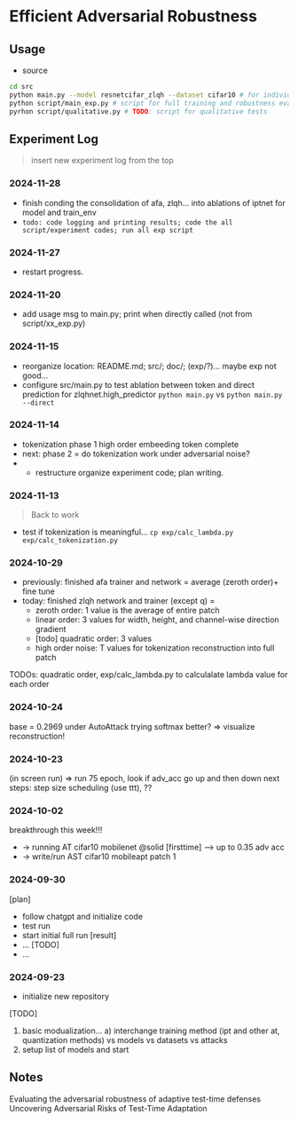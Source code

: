 # Efficient Adversarial Robustness

## Usage
- source 
```bash
cd src
python main.py --model resnetcifar_zlqh --dataset cifar10 # for individual runs
python script/main_exp.py # script for full training and robustness evaluation
pyrhon script/qualitative.py # TODO: script for qualitative tests
```


## Experiment Log

> insert new experiment log from the top

### 2024-11-28
- finish conding the consolidation of afa, zlqh... into ablations of iptnet for model and train_env
- `todo: code logging and printing results; code the all script/experiment codes; run all exp script`

### 2024-11-27
- restart progress.

### 2024-11-20
- add usage msg to main.py; print when directly called (not from script/xx_exp.py)

### 2024-11-15
- reorganize location: README.md; src/; doc/; (exp/?)... maybe exp not good...
- configure src/main.py to test ablation between token and direct prediction for zlqhnet.high_predictor
  `python main.py` vs `python main.py --direct`

### 2024-11-14
- tokenization phase 1 high order embeeding token complete
- next: phase 2 = do tokenization work under adversarial noise?
- + restructure organize experiment code; plan writing. 

### 2024-11-13
> Back to work
- test if tokenization is meaningful... `cp exp/calc_lambda.py exp/calc_tokenization.py`

### 2024-10-29
- previously: finished afa trainer and network = average (zeroth order)+ fine tune
- today: finished zlqh network and trainer (except q) = 
  - zeroth order: 1 value is the average of entire patch
  - linear order: 3 values for width, height, and channel-wise direction gradient
  - [todo] quadratic order: 3 values
  - high order noise: T values for tokenization reconstruction into full patch

TODOs: quadratic order, exp/calc_lambda.py to calculalate lambda value for each order

### 2024-10-24
base = 0.2969 under AutoAttack
trying softmax better? => visualize reconstruction!

### 2024-10-23
(in screen run) => run 75 epoch, look if adv_acc go up and then down
next steps: step size scheduling (use ttt), ??


### 2024-10-02

breakthrough this week!!!
- -> running AT cifar10 mobilenet @solid [firsttime] --> up to 0.35 adv acc
- -> write/run AST cifar10 mobileapt patch 1

### 2024-09-30

[plan]
- follow chatgpt and initialize code
- test run 
- start initial full run
[result]
- ...
[TODO]
- ...

### 2024-09-23
- initialize new repository

[TODO]
1. basic modualization... a) interchange training method (ipt and other at, quantization methods) vs models vs datasets vs attacks
2. setup list of models and start 

## Notes

Evaluating the adversarial robustness of adaptive test-time defenses
Uncovering Adversarial Risks of Test-Time Adaptation